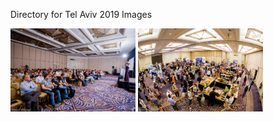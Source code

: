 Directory for Tel Aviv 2019 Images

<div style="width:100%;"><img src="https://github.com/OWASP-Foundation/OWASP-Images/blob/master/Events/GlobalAppSecTelAviv2019/Shlomi_Mizrahi_-_OWASP_Global-AppSec_Tel-Aviv_David-InterContinental_29-5-19_001.jpg" alt="" width="200" />
<img src="https://github.com/OWASP-Foundation/OWASP-Images/blob/master/Events/GlobalAppSecTelAviv2019/Shlomi_Mizrahi_-_OWASP_Global-AppSec_Tel-Aviv_David-InterContinental_29-5-19_002.jpg" alt="" width="200" /></div>
